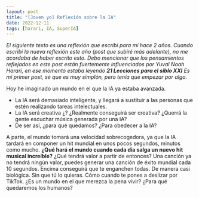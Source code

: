 ```yaml
---
layout: post
title: "[Joven yo] Reflexión sobre la IA"
date: 2022-12-11
tags: [harari, IA, SuperIA]
---
```


*El siguiente texto es una reflexión que escribí para mí hace 2 años. Cuando escribí la nueva reflexión este año (post que subiré más adelante), no me acordaba de haber escrito esto.*
*Debo mencionar que los pensamientos reflejados en este post están fuertemente influenciados por Yuval Noah Harari, en ese momento estaba leyendo **21 Lecciones para el siblo XXI***
*Es mi primer post, sé que es muy simplón, pero tenía que empezar por algo.*

Hoy he imaginado un mundo en el que la IA ya estaba avanzada.
* La IA será demasiado inteligente, y llegará a sustituir a las personas que estén realizando tareas intelectuales.
* La IA será creativa ¿? ¿Realmente conseguirá ser creativa? ¿Querrá la gente escuchar música generada por una IA?
* De ser así, ¿para qué quedamos? ¿Para obedecer a la IA?

A parte, el mundo tomará una velocidad sobrecogedora, ya que la IA tardará en componer un hit mundial en unos pocos segundos, minutos como mucho.
**¿Qué hará el mundo cuando cada día salga un nuevo hit musical increíble?**
¿Qué tendrá valor a partir de entonces?
Una canción ya no tendrá ningún valor, puedes generar una canción de éxito mundial cada 10 segundos. 
Encima conseguirá que te enganchen todas. De manera casi biológica. Sin que tú lo quieras. Cómo cuando te pones a deslizar por TikTok.
¿Es un mundo en el que merezca la pena vivir?
¿Para qué quedaremos los humanos?
